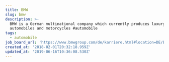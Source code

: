 ```yaml
---
title: BMW
slug: bmw
description: >-
  BMW is a German multinational company which currently produces luxury
  automobiles and motorcycles #automobile
tags:
  - automobile
job_board_url: 'https://www.bmwgroup.com/de/karriere.html#location=DE/Berlin'
created_at: '2018-02-01T20:32:18.959Z'
updated_at: '2019-06-16T10:36:08.530Z'
---
```

